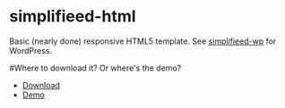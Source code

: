 # simplifieed-html
Basic (nearly done) responsive HTML5 template. See [simplifieed-wp](https://github.com/theel0ja/simplifieed-wp) for WordPress.

#Where to download it? Or where's the demo?
- [Download](https://github.com/theel0ja/simplifieed-html/archive/gh-pages.zip)
- [Demo](https://theel0ja.github.io/simplifieed-html/)

